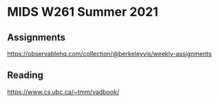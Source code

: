 # MIDS W261 Summer 2021

## Assignments

https://observablehq.com/collection/@berkeleyvis/weekly-assignments

## Reading

https://www.cs.ubc.ca/~tmm/vadbook/


